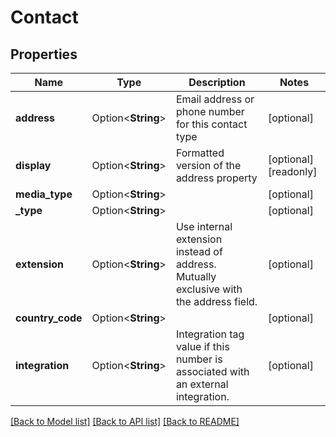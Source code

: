 # Contact

## Properties

Name | Type | Description | Notes
------------ | ------------- | ------------- | -------------
**address** | Option<**String**> | Email address or phone number for this contact type | [optional]
**display** | Option<**String**> | Formatted version of the address property | [optional][readonly]
**media_type** | Option<**String**> |  | [optional]
**_type** | Option<**String**> |  | [optional]
**extension** | Option<**String**> | Use internal extension instead of address. Mutually exclusive with the address field. | [optional]
**country_code** | Option<**String**> |  | [optional]
**integration** | Option<**String**> | Integration tag value if this number is associated with an external integration. | [optional]

[[Back to Model list]](../README.md#documentation-for-models) [[Back to API list]](../README.md#documentation-for-api-endpoints) [[Back to README]](../README.md)



